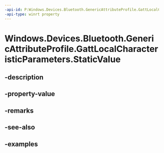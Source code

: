 ```yaml
---
-api-id: P:Windows.Devices.Bluetooth.GenericAttributeProfile.GattLocalCharacteristicParameters.StaticValue
-api-type: winrt property
---
```


<!-- Property syntax.
public IBuffer StaticValue { get;  set; }
-->

# Windows.Devices.Bluetooth.GenericAttributeProfile.GattLocalCharacteristicParameters.StaticValue

## -description

## -property-value

## -remarks

## -see-also

## -examples

